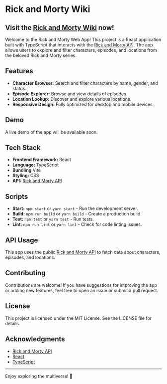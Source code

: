 # Rick and Morty Wiki

## Visit the [Rick and Morty Wiki](https://rick-and-morty-wiki-orcin.vercel.app) now!

Welcome to the Rick and Morty Web App! This project is a React application built with TypeScript that interacts with the [Rick and Morty API](https://rickandmortyapi.com/). The app allows users to explore and filter characters, episodes, and locations from the beloved Rick and Morty series.

## Features

- **Character Browser:** Search and filter characters by name, gender, and status.
- **Episode Explorer:** Browse and view details of episodes.
- **Location Lookup:** Discover and explore various locations.
- **Responsive Design:** Fully optimized for desktop and mobile devices.

## Demo

A live demo of the app will be available soon.

## Tech Stack

- **Frontend Framework:** React
- **Language:** TypeScript
- **Bundling** Vite
- **Styling:** CSS
- **API:** [Rick and Morty API](https://rickandmortyapi.com)

## Scripts

- **Start:** `npm start` or `yarn start` - Run the development server.
- **Build:** `npm run build` or `yarn build` - Create a production build.
- **Test:** `npm test` or `yarn test` - Run tests.
- **Lint:** `npm run lint` or `yarn lint` - Check for code linting issues.

## API Usage

This app uses the public [Rick and Morty API](https://rickandmortyapi.com) to fetch data about characters, episodes, and locations. 

## Contributing

Contributions are welcome! If you have suggestions for improving the app or adding new features, feel free to open an issue or submit a pull request.

## License

This project is licensed under the MIT License. See the LICENSE file for details.

## Acknowledgments

- [Rick and Morty API](https://rickandmortyapi.com/)
- [React](https://reactjs.org/)
- [TypeScript](https://www.typescriptlang.org/)

---

Enjoy exploring the multiverse! 🚀
